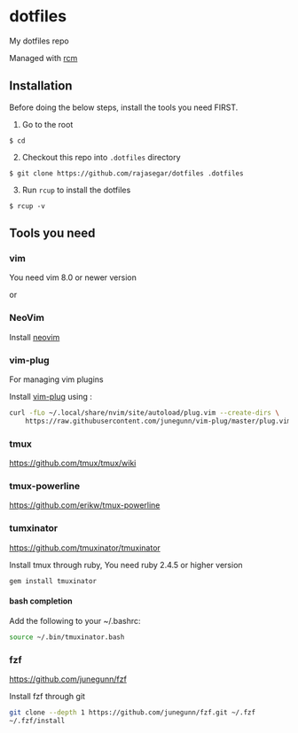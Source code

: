 # dotfiles
My dotfiles repo

Managed with [rcm](http://thoughtbot.github.io/rcm/rcm.7.html)

## Installation
Before doing the below steps, install the tools you need FIRST.

1. Go to the root
```
$ cd
```
2. Checkout this repo into `.dotfiles` directory
```
$ git clone https://github.com/rajasegar/dotfiles .dotfiles
```

3. Run `rcup` to install the dotfiles
```
$ rcup -v
```

## Tools you need

### vim
You need vim 8.0 or newer version

or 

### NeoVim
Install [neovim](https://github.com/neovim/neovim/wiki/Installing-Neovim)


### vim-plug
For managing vim plugins

Install [vim-plug](https://github.com/junegunn/vim-plug) using :

```sh
curl -fLo ~/.local/share/nvim/site/autoload/plug.vim --create-dirs \
    https://raw.githubusercontent.com/junegunn/vim-plug/master/plug.vim
```

### tmux
https://github.com/tmux/tmux/wiki

### tmux-powerline
https://github.com/erikw/tmux-powerline

### tumxinator
https://github.com/tmuxinator/tmuxinator

Install tmux through ruby, You need ruby 2.4.5 or higher version

```sh
gem install tmuxinator
```
#### bash completion

Add the following to your ~/.bashrc:

```sh
source ~/.bin/tmuxinator.bash
```


### fzf
https://github.com/junegunn/fzf

Install fzf through git

```sh
git clone --depth 1 https://github.com/junegunn/fzf.git ~/.fzf
~/.fzf/install
```

